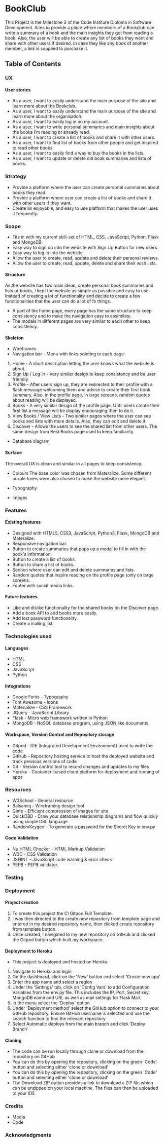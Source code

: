 # BookClub

This Project is the Milestone 3 of the Code Institute Diploma in Software Development.
Aims to provide a place where members of a Bookclub can write a summary of a book and the main insights they got from reading a book. Also, the user will be able to create any list of books they want and share with other users if desired. In case they like any book of another member, a link is supplied to purchase it.

## Table of Contents

### UX
#### User stories

* As a user, I want to easily understand the main purpose of the site and learn more about the Bookclub.
* As a user, I want to easily understand the main purpose of the site and learn more about the organisation.
* As a user, I want to easily log in on my account.
* As a user, I want to write personal summaries and main insights about the books I'm reading or already read.
* As a user, I want to create a list of books and share it with other users.
* As a user, I want to find list of books from other people and get inspired to read other books.
* As a user, I want to easily find a way to buy the books in the lists.
* As a user, I want to update or delete old book summaries and lists of books.

### Strategy

* Provide a platform where the user can create personal summaries about books they read.
* Provide a platform where user can create a list of books and share it with other users if they want.
* Create an enjoyable, and easy to use platform that makes the user uses it frequently.

### Scope

* Fits in with my current skill-set of HTML, CSS, JavaScript, Python, Flask and MongoDB.
* Easy way to sign up into the website with Sign Up Button for new users.
* Easy way to log in into the website.
* Allow the user to create, read, update and delete their personal reviews.
* Allow the user to create, read, update, delete and share their wish lists.

#### Structure

As the website has two main ideas, create personal book summaries and lists of books, I kept the website as simple as possible and easy to use. Instead of creating a lot of functionality and decide to create a few functionalities that the user can do a lot of fo things.

* A part of the home page, every page has the same structure to keep consistency and to make the navigation easy to assimilate.
* The modals in different pages are very similar to each other to keep consistency.

#### Skeleton

* Wireframes
* Navigation bar - Menu with links pointing to each page
1. Home - A short description letting the user knows what the website is about.
2. Sign Up / Log In - Very similar design to keep consistency and be user friendly.
3. Profile - After users sign up, they are redirected to their profile with a flash message welcoming them and advise to create their first book summary. Also, in the profile page, in large screens, random quotes about reading will be displayed.
4. Books - A very similar design of the profile page. Until users create their first list a message will be display encouraging then to do it.
5. View Books / View Lists - Two similar pages where the user can see books and lists with more details. Also, they can edit and delete it.
6. Discover - Allows the users to see the shared list from other users. The same design from Best Books page used to keep familiarity.

* Database diagram


#### Surface
The overall UX is clean and similar in all pages to keep consistency.

* Colours
The base color was chosen from Materalize. Some different purple tones were also chosen to make the website more elegant. 

* Typography
* Images

### Features
#### Existing features

* Designed with HTML5, CSS3, JavaScript, Python3, Flask, MongoDB and Materalize.
* Responsive navigation bar.
* Button to create summaries that pops up a modal to fill in with the book's information.
* Button to create a list of books.
* Button to share a list of books.
* Section where user can edit and delete summaries and lists.
* Random quotes that inspire reading on the profile page (only on large screens.
* Footer with social media links.

#### Future features

* Like and dislike functionality for the shared books on the Discover page.
* Add a book API to add books more easily.
* Add lost password functionality.
* Create a mailing list.

### Technologies used
#### Languages

* HTML
* CSS
* JavaScript
* Python

#### Integrations

* Google Fonts - Typography
* Font Awesome - Icons
* Materialize - CSS Framework
* JQuery - JavaScript Library
* Flask - Micro web framework written in Python
* MongoDB - NoSQL database program, using JSON like documents

#### Workspace, Version Control and Repository storage

* Gitpod - IDE (Integrated Development Environment) used to write the code
* GitHub - Repository hosting service to host the deployed website and track previous versions of code
* Git - Version control tool to record changes and updates to my files
* Heroku - Container-based cloud platform for deployment and running of apps

### Resources

* W3School - General resource
* Balsamiq - Wireframing design tool
* Gimp - Efficient compression of images for site
* QuickDBD - Draw your database relationship diagrams and flow quickly using simple DSL language
* RandomKeygen - To generate a password for the Secret Key in env.py

#### Code Validation

* Nu HTML Checker - HTML Markup Validation
* W3C - CSS Validation
* JSHINT - JavaScript code warning & error check
* PEP8 - PEP8 validator.


### Testing

### Deployment

#### Project creation

1. To create this project the CI Gitpod Full Template.
2. I was then directed to the create new repository from template page and entered in my desired repository name, then clicked create repository from template button.
3. Once created, I navigated to my new repository on GitHub and clicked the Gitpod button which built my workspace.

#### Deployment to Heroku

* This project is deployed and hosted on Heroku

1. Navigate to Heroku and login
2. On the dashboard, click on the 'New' button and select 'Create new app'
3. Enter the app name and select a region
4. Under the 'Settings' tab, click on 'Config Vars' to add Configuration Variables from the env.py file. This includes the IP, Port, Secret key, MongoDB name and URI, as well as mail settings for Flask Mail.
5. In the menu select the 'Deploy' option
6. Under 'Deployment method' select the GitHub option to connect to your GitHub repository. Ensure GitHub username is selected and use the search function to find the relevant repository
7. Select Automatic deploys from the main branch and click 'Deploy Branch'

#### Cloning

* The code can be run locally through clone or download from the repository on GitHub
* You can do this by opening the repository, clicking on the green 'Code' button and selecting either 'clone or download'
* You can do this by opening the repository, clicking on the green 'Code' button and selecting either 'clone or download'
* The Download ZIP option provides a link to download a ZIP file which can be unzipped on your local machine. The files can then be uploaded to your IDE




### Credits
* Media
* Code

### Acknowledgments


